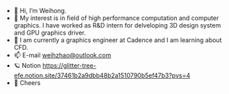 - 👋 Hi, I’m Weihong.
- 👀 My interest is in field of high performance computation and computer graphics. I have worked as R&D intern for delveloping 3D design system and GPU graphics driver.
- 🌱 I am currently a graphics engineer at Cadence and I am learning about CFD. 
- 📫 E-mail weihzhao@outlook.com
- 🪐 Notion https://glitter-tree-efe.notion.site/37461b2a9dbb48b2a1510790b5ef47b3?pvs=4
- 🍻 Cheers
